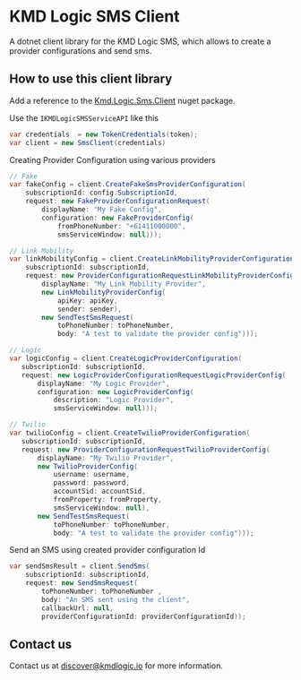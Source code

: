 # KMD Logic SMS Client

A dotnet client library for the KMD Logic SMS, which allows to create a provider configurations and send sms.

## How to use this client library

Add a reference to the [Kmd.Logic.Sms.Client](https://www.nuget.org/packages?q=Kmd.Logic.Sms.Client) nuget package.

Use the `IKMDLogicSMSServiceAPI` like this 

```C#
var credentials  = new TokenCredentials(token);
var client = new SmsClient(credentials)
```

Creating Provider Configuration using various providers

```C#
// Fake
var fakeConfig = client.CreateFakeSmsProviderConfiguration(
    subscriptionId: config.SubscriptionId,
    request: new FakeProviderConfigurationRequest(
        displayName: "My Fake Config",
        configuration: new FakeProviderConfig(
            fromPhoneNumber: "+61411000000",
            smsServiceWindow: null)));
```

```C#
// Link Mobility
var linkMobilityConfig = client.CreateLinkMobilityProviderConfiguration(
    subscriptionId: subscriptionId,
    request: new ProviderConfigurationRequestLinkMobilityProviderConfig(
        displayName: "My Link Mobility Provider",
        new LinkMobilityProviderConfig(
            apiKey: apiKey,
            sender: sender),
        new SendTestSmsRequest(
            toPhoneNumber: toPhoneNumber,
            body: "A test to validate the provider config")));
```

```c#
// Logic
var logicConfig = client.CreateLogicProviderConfiguration(
   subscriptionId: subscriptionId,
   request: new LogicProviderConfigurationRequestLogicProviderConfig(
       displayName: "My Logic Provider",
       configuration: new LogicProviderConfig(
           description: "Logic Provider",
           smsServiceWindow: null)));
```

```C#
// Twilio
var twilioConfig = client.CreateTwilioProviderConfiguration(
   subscriptionId: subscriptionId,
   request: new ProviderConfigurationRequestTwilioProviderConfig(
       displayName: "My Twilio Provider",
       new TwilioProviderConfig(
           username: username,
           password: password,
           accountSid: accountSid,
           fromProperty: fromProperty,
           smsServiceWindow: null),
       new SendTestSmsRequest(
           toPhoneNumber: toPhoneNumber,
           body: "A test to validate the provider config")));
```

Send an SMS using created provider configuration Id

```C#
var sendSmsResult = client.SendSms(
    subscriptionId: subscriptionId,
    request: new SendSmsRequest(
        toPhoneNumber: toPhoneNumber ,
        body: "An SMS sent using the client",
        callbackUrl: null,
        providerConfigurationId: providerConfigurationId));
```

## Contact us

Contact us at discover@kmdlogic.io for more information.


